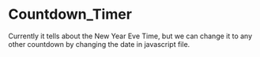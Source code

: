 # Countdown_Timer

Currently it tells about the New Year Eve Time, but we can change it to any other countdown by changing the date in javascript file.
